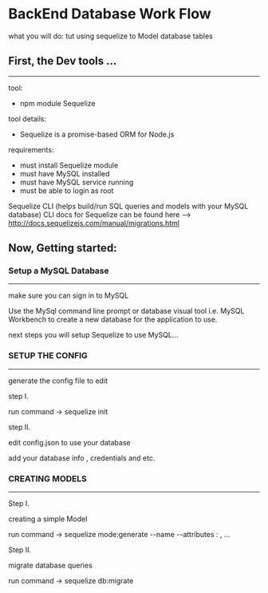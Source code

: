
# BackEnd Database Work Flow


what you will do: tut using sequelize to Model database tables


## First, the Dev tools ... 
-------------

tool:
 * npm module Sequelize

tool details:

 * Sequelize is a promise-based ORM for Node.js

requirements:
 * must install Sequelize module
 * must have MySQL installed
 * must have MySQL service running
 * must be able to login as root 



Sequelize CLI (helps build/run SQL queries and models with your MySQL database)
CLI docs for Sequelize can be found here --> http://docs.sequelizejs.com/manual/migrations.html



## Now, Getting started:

### Setup a MySQL Database
-------------

make sure you can sign in to MySQL

Use the MySql command line prompt or database visual tool i.e. MySQL Workbench
to create a new database for the application to use.


next steps you will setup Sequelize to use MySQL...


### SETUP THE CONFIG
-------------

generate the config file to edit

step I.

run command ->
	sequelize init


step II.

 edit config.json to use your database

 add your database info , credentials and etc.



### CREATING MODELS
---------------

Step I.

creating a simple Model

 run command ->
	sequelize mode:generate --name <ModelName> --attributes <AttributeName>:<SQL DATATYPE> , ... 


Step II.

migrate database queries

 run command ->
	sequelize db:migrate
